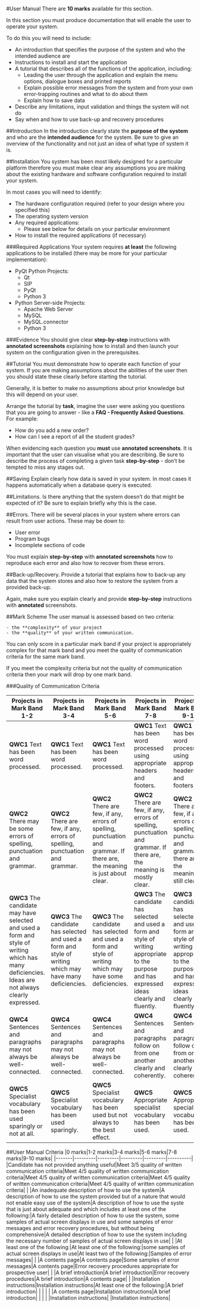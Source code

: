 #User Manual
There are **10 marks** available for this section.

In this section you must produce documentation that will enable the user to operate your system.

To do this you will need to include:

- An introduction that specifies the purpose of the system and who the intended audience are
- Instructions to install and start the application
- A tutorial that describes all of the functions of the application, including:
    - Leading the user through the application and explain the menu options, dialogue boxes and printed reports
    - Explain possible error messages from the system and from your own error-trapping routines and what to do about them
    - Explain how to save data
- Describe any limitations, input validation and things the system will not do
- Say when and how to use back-up and recovery procedures

##Introduction
In the introduction clearly state the **purpose of the system** and who are the **intended audience** for the system. Be sure to give an overview of the functionality and not just an idea of what type of system it is.

##Installation
You system has been most likely designed for a particular platform therefore you must make clear any assumptions you are making about the existing hardware and software configuration required to install your system.

In most cases you will need to identify:

- The hardware configuration required  (refer to your design where you specified this)
- The operating system version
- Any required applications:
    - Please see below for details on your particular environment
- How to install the required applications (if necessary)

###Required Applications
Your system requires **at least** the following applications to be installed (there may be more for your particular implementation):

- PyQt Python Projects:
    - Qt
    - SIP
    - PyQt
    - Python 3
- Python Server-side Projects:
    - Apache Web Server
    - MySQL
    - MySQL.connector
    - Python 3

###Evidence
You should give clear **step-by-step** instructions with **annotated screenshots** explaining how to install and then launch your system on the configuration given in the prerequisites.

##Tutorial
You must demonstrate how to operate each function of your system. If you are making assumptions about the abilities of the user then you should state these clearly before starting the tutorial.

Generally, it is better to make no assumptions about prior knowledge but this will depend on your user.

Arrange the tutorial by **task**, imagine the user were asking you questions that you are going to answer - like a **FAQ - Frequently Asked Questions**. For example:

- How do you add a new order?
- How can I see a report of all the student grades?

When evidencing each question you **must** use **annotated screenshots**. It is important that the user can visualise what you are describing. Be sure to describe the process of completing a given task **step-by-step** - don’t be tempted to miss any stages out.

##Saving
Explain clearly how data is saved in your system. In most cases it happens automatically when a database query is executed.

##Limitations.
Is there anything that the system doesn’t do that might be expected of it? Be sure to explain briefly why this is the case.

##Errors.
There will be several places in your system where errors can result from user actions. These may be down to:

- User error
- Program bugs
- Incomplete sections of code

You must explain **step-by-step** with **annotated screenshots** how to reproduce each error and also how to recover from these errors.

##Back-up/Recovery.
Provide a tutorial that explains how to back-up any data that the system stores and also how to restore the system from a provided back-up.

Again, make sure you explain clearly and provide **step-by-step** instructions with **annotated** screenshots.

##Mark Scheme
The user manual is assessed based on two criteria:

    - the **complexity** of your project
    - the **quality** of your written communication.

You can only score in a particular mark band if your project is appropriately complex for that mark band and you meet the quality of communication criteria for the same mark band.

If you meet the complexity criteria but not the quality of communication criteria then your mark will drop by one mark band.

###Quality of Communication Criteria

|Projects in Mark Band 1-2|Projects in Mark Band 3-4|Projects in Mark Band 5-6|Projects in Mark Band 7-8|Projects in Mark Band 9-10|
|-------------------------|-------------------------|---------------------------|-------------------------|--------------------------|
|**QWC1** Text has been word processed.|**QWC1** Text has been word processed.|**QWC1** Text has been word processed.|**QWC1** Text has been word processed using appropriate headers and footers.|**QWC1** Text has been word processed using appropriate headers and footers.|
|**QWC2** There may be some errors of spelling, punctuation and grammar.|**QWC2** There are few, if any, errors of spelling, punctuation and grammar.|**QWC2** There are few, if any, errors of spelling, punctuation and grammar. If there are, the meaning is just about clear.|**QWC2** There are few, if any, errors of spelling, punctuation and grammar. If there are, the meaning is mostly clear.|**QWC2** There are few, if any, errors of spelling, punctuation and grammar. If there are, the meaning is still clear.|
|**QWC3** The candidate may have selected and used a form and style of writing which has many deficiencies. Ideas are not always clearly expressed.|**QWC3** The candidate has selected and used a form and style of writing which may have many deficiencies.|**QWC3** The candidate has selected and used a form and style of writing which may have some deficiencies.|**QWC3** The candidate has selected and used a form and style of writing appropriate to the purpose and has expressed ideas clearly and fluently.|**QWC3** The candidate has selected and used a form and style of writing appropriate to the purpose and has expressed ideas clearly and fluently.|
|**QWC4** Sentences and paragraphs may not always be well- connected.|**QWC4** Sentences and paragraphs may not always be well- connected.|**QWC4** Sentences and paragraphs may not always be well- connected.|**QWC4** Sentences and paragraphs follow on from one another clearly and coherently.|**QWC4** Sentences and paragraphs follow on from one another clearly and coherently.|
|**QWC5** Specialist vocabulary has been used sparingly or not at all.|**QWC5** Specialist vocabulary has been used sparingly.|**QWC5** Specialist vocabulary has been used but not always to the best effect.|**QWC5** Appropriate specialist vocabulary has been used.|**QWC5** Appropriate specialist vocabulary has been used.|

##User Manual Criteria
|0 marks|1-2 marks|3-4 marks|5-6 marks|7-8 marks|9-10 marks|
|-------|---------|---------|---------|---------|----------|
|Candidate has not provided anything useful|Meet 3/5 quality of written communication criteria|Meet 4/5 quality of written communication criteria|Meet 4/5 quality of written communication criteria|Meet 4/5 quality of written communication criteria|Meet 4/5 quality of written communication criteria|
| |An inadequate description of how to use the system|A description of how to use the system provided but of a nature that would not enable easy use of the system|A description of how to use the syste that is just about adequate and which includes at least one of the following:|A fairly detailed description of how to use the system, some samples of actual screen displays in use and some samples of error messages and error recovery procedures, but without being comprehensive|A detailed description of how to use the system including the necessary number of samples of actual screen displays in use|
| |At least one of the following:|At least one of the following:|some samples of actual screen displays in use|At least two of the following:|Samples of error messages|
| |A contents page|A contents page|Some samples of error messages|A contents page|Error recovery procedures appropriate for prospective user|
| |A brief introduction|A brief introduction|Error recovery procedures|A brief introduction|A contents page|
| |Installation instructions|Installation instructions|At least one of the following:|A brief introduction| |
| | | |A contents page|Installation instructions|A brief introduction|
| | | |Installation instructions| |Installation instructions|


